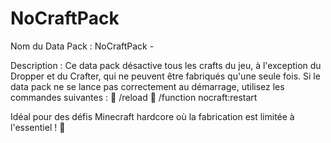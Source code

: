 # NoCraftPack
Nom du Data Pack : NoCraftPack - 

Description :
Ce data pack désactive tous les crafts du jeu, à l'exception du Dropper et du Crafter, qui ne peuvent être fabriqués qu'une seule fois.
Si le data pack ne se lance pas correctement au démarrage, utilisez les commandes suivantes :
🔹 /reload
🔹 /function nocraft:restart

Idéal pour des défis Minecraft hardcore où la fabrication est limitée à l'essentiel ! 🚀
